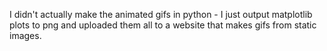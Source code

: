 I didn't actually make the animated gifs in python - I just output matplotlib plots to png and uploaded them all to a website that makes gifs from static images.
